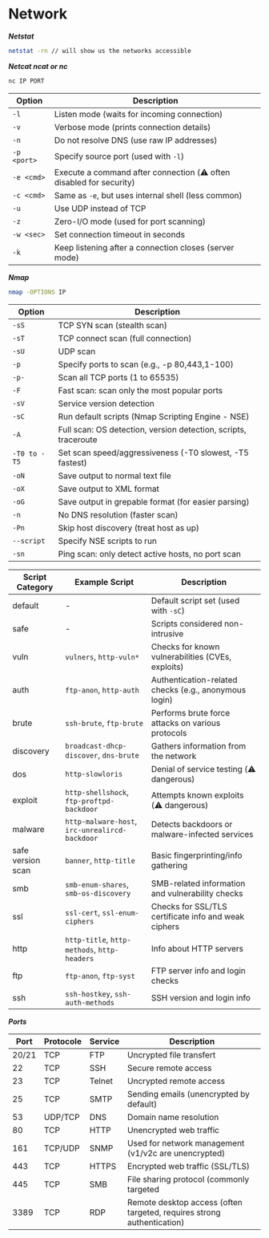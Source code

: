 # Network

***Netstat***
```bash
netstat -rn // will show us the networks accessible
```
***Netcat ncat or nc***
```bash
nc IP PORT
```
| Option       | Description                                                            |
|--------------|------------------------------------------------------------------------|
| `-l`         | Listen mode (waits for incoming connection)                            |
| `-v`         | Verbose mode (prints connection details)                               |
| `-n`         | Do not resolve DNS (use raw IP addresses)                              |
| `-p <port>`  | Specify source port (used with `-l`)                                   |
| `-e <cmd>`   | Execute a command after connection (⚠️ often disabled for security)    |
| `-c <cmd>`   | Same as `-e`, but uses internal shell (less common)                    |
| `-u`         | Use UDP instead of TCP                                                 |
| `-z`         | Zero-I/O mode (used for port scanning)                                 |
| `-w <sec>`   | Set connection timeout in seconds                                      |
| `-k`         | Keep listening after a connection closes (server mode)                 |

***Nmap***
```bash
nmap -OPTIONS IP
```
| Option    | Description                                                       |
|-----------|-------------------------------------------------------------------|
| `-sS`       | TCP SYN scan (stealth scan)                                     |
| `-sT`       | TCP connect scan (full connection)                              |
| `-sU`       | UDP scan                                                        |
| `-p`        | Specify ports to scan (e.g., -p 80,443,1-100)                   | 
| `-p-`       | Scan all TCP ports (1 to 65535)                                 |
| `-F`        | Fast scan: scan only the most popular ports                     |
| `-sV`       | Service version detection                                       |
| `-sC`       | Run default scripts (Nmap Scripting Engine - NSE)               |
| `-A`        | Full scan: OS detection, version detection, scripts, traceroute |
| `-T0 to -T5`| Set scan speed/aggressiveness (-T0 slowest, -T5 fastest)        |
| `-oN`       | Save output to normal text file                                  |
| `-oX`       | Save output to XML format                                       |
| `-oG`       | Save output in grepable format (for easier parsing)             |
| `-n`        | No DNS resolution (faster scan)                                 |
| `-Pn`       | Skip host discovery (treat host as up)                          |
| `--script`  | Specify NSE scripts to run                                      |
| `-sn`       | Ping scan: only detect active hosts, no port scan               |

| Script Category      | Example Script        | Description                                                                 |
|----------------------|-----------------------|-----------------------------------------------------------------------------|
| default              | -                     | Default script set (used with `-sC`)                                        |
| safe                 | -                     | Scripts considered non-intrusive                                            |
| vuln                 | `vulners`, `http-vuln*`| Checks for known vulnerabilities (CVEs, exploits)                          |
| auth                 | `ftp-anon`, `http-auth`| Authentication-related checks (e.g., anonymous login)                      |
| brute                | `ssh-brute`, `ftp-brute`| Performs brute force attacks on various protocols                         |
| discovery            | `broadcast-dhcp-discover`, `dns-brute` | Gathers information from the network                       |
| dos                  | `http-slowloris`      | Denial of service testing (⚠️ dangerous)                                    |
| exploit              | `http-shellshock`, `ftp-proftpd-backdoor` | Attempts known exploits (⚠️ dangerous)                  |
| malware              | `http-malware-host`, `irc-unrealircd-backdoor` | Detects backdoors or malware-infected services     |
| safe version scan    | `banner`, `http-title`| Basic fingerprinting/info gathering                                          |
| smb                  | `smb-enum-shares`, `smb-os-discovery` | SMB-related information and vulnerability checks            |
| ssl                  | `ssl-cert`, `ssl-enum-ciphers` | Checks for SSL/TLS certificate info and weak ciphers                |
| http                 | `http-title`, `http-methods`, `http-headers` | Info about HTTP servers                              |
| ftp                  | `ftp-anon`, `ftp-syst`| FTP server info and login checks                                            |
| ssh                  | `ssh-hostkey`, `ssh-auth-methods` | SSH version and login info                                      |

***Ports***

| Port | Protocole | Service         | Description                                                            |
|------|-----------|-----------------|------------------------------------------------------------------------|
| 20/21| TCP	   | FTP             | Uncrypted file transfert                                                |
| 22   | TCP       | SSH             | Secure remote access                                                   |
| 23   | TCP       | Telnet          | Uncrypted remote access                                                |
| 25   | TCP       | SMTP            | Sending emails (unencrypted by default)                                |
| 53   | UDP/TCP   | DNS             | Domain name resolution                                                 |
| 80   | TCP       | HTTP            | Unencrypted web traffic                                                  |
| 161  | TCP/UDP   | SNMP            | Used for network management (v1/v2c are unencrypted)                   |
| 443  | TCP       | HTTPS           | Encrypted web traffic (SSL/TLS)                                          |
| 445  | TCP       | SMB             | File sharing protocol (commonly targeted                               |
| 3389 | TCP       | RDP             | Remote desktop access (often targeted, requires strong authentication) |

